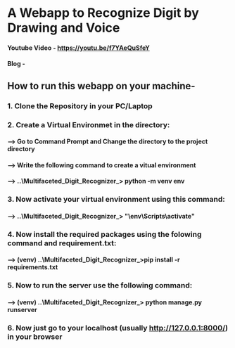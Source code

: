 # A Webapp to Recognize Digit by Drawing and Voice 

#### Youtube Video - https://youtu.be/f7YAeQuSfeY
#### Blog -

## How to run this webapp on your machine-
### 1. Clone the Repository in your PC/Laptop
### 2. Create a Virtual Environmet in the directory:
 #### --> Go to Command Prompt and Change the directory to the project directory
 #### --> Write the following command to create a vitual environment
 #### --> ..\Multifaceted_Digit_Recognizer_\> python -m venv env
### 3. Now activate your virtual environment using this command:
 #### --> ..\Multifaceted_Digit_Recognizer_\> "\env\Scripts\activate"
### 4. Now install the required packages using the folowing command and requirement.txt:
 #### --> (venv) ..\Multifaceted_Digit_Recognizer_\>pip install -r requirements.txt
### 5. Now to run the server use the following command:
 #### --> (venv) ..\Multifaceted_Digit_Recognizer_\> python manage.py runserver
### 6. Now just go to your localhost (usually http://127.0.0.1:8000/) in your browser
    
